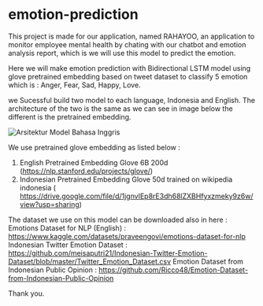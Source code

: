 # emotion-prediction
This project is made for our application, named RAHAYOO, an application to monitor employee mental health by chating with our chatbot and emotion analysis report, which is we will use this model to predict the emotion.

Here we will make emotion prediction with Bidirectional LSTM model using glove pretrained embedding based on tweet dataset to classify 5 emotion which is : Anger, Fear, Sad, Happy, Love.

we Sucessful build two model to each language, Indonesia and English. The architecture of the two is the same as we can see in image below the different is the pretrained embedding.

![Arsitektur Model Bahasa Inggris](https://github.com/rahayoo-bangkit-capstone-2023/emotion-prediction/assets/73153475/07ed4f81-67d3-4b49-b574-b4e789e7ac7c)

We use pretrained glove embedding as listed below : 
1. English Pretrained Embedding Glove 6B 200d (https://nlp.stanford.edu/projects/glove/)
2. Indonesian Pretrained Embedding Glove 50d trained on wikipedia indonesia ( https://drive.google.com/file/d/1jgnvIEp8rE3dh68lZXBHfyxzmeky9z6w/view?usp=sharing)

The dataset we use on this model can be downloaded also in here : 
Emotions Dataset for NLP (English) : https://www.kaggle.com/datasets/praveengovi/emotions-dataset-for-nlp 
Indonesian Twitter Emotion Dataset : https://github.com/meisaputri21/Indonesian-Twitter-Emotion-Dataset/blob/master/Twitter_Emotion_Dataset.csv 
Emotion Dataset from Indonesian Public Opinion : https://github.com/Ricco48/Emotion-Dataset-from-Indonesian-Public-Opinion 


Thank you.
